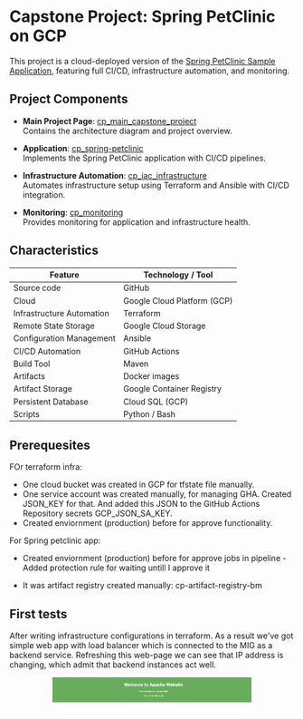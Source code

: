 # Capstone Project: Spring PetClinic on GCP

This project is a cloud-deployed version of the [Spring PetClinic Sample Application](https://github.com/spring-projects/spring-petclinic), featuring full CI/CD, infrastructure automation, and monitoring.

## Project Components

- **Main Project Page**: [cp_main_capstone_project](https://github.com/mboguslawsk/cp_main_capstone_project)  
  Contains the architecture diagram and project overview.

- **Application**: [cp_spring-petclinic](https://github.com/mboguslawsk/cp_spring-petclinic)  
  Implements the Spring PetClinic application with CI/CD pipelines.

- **Infrastructure Automation**: [cp_iac_infrastructure](https://github.com/mboguslawsk/cp_iac_infrastructure)  
  Automates infrastructure setup using Terraform and Ansible with CI/CD integration.

- **Monitoring**: [cp_monitoring](https://github.com/mboguslawsk/cp_monitoring)  
  Provides monitoring for application and infrastructure health.

## Characteristics

| Feature | Technology / Tool |
|---------|------------------|
| Source code | GitHub |
| Cloud | Google Cloud Platform (GCP) |
| Infrastructure Automation | Terraform |
| Remote State Storage | Google Cloud Storage |
| Configuration Management | Ansible |
| CI/CD Automation | GitHub Actions |
| Build Tool | Maven |
| Artifacts | Docker images |
| Artifact Storage | Google Container Registry |
| Persistent Database | Cloud SQL (GCP) |
| Scripts | Python / Bash |

## Prerequesites

FOr terraform infra:

- One cloud bucket was created in GCP for tfstate file manually.
- One service account was created manually, for managing GHA. Created JSON_KEY for that. And added this JSON to the GitHub Actions Repository secrets GCP_JSON_SA_KEY.
- Created enviornment (production) before for approve functionality.

For Spring petclinic app:

- Created enviornment (production) before for approve jobs in pipeline
        - Added protection rule for waiting untill I approve it

- It was artifact registry created manually: cp-artifact-registry-bm

## First tests

After writing infrastructure configurations in terraform. As a result we've got simple web app with load balancer which is connected to the MIG as a backend service. Refreshing this web-page we can see that IP address is changing, which admit that backend instances act well.

<p align="center"> <img src="img/img1.png" alt="IMG" width="70%"> </p>